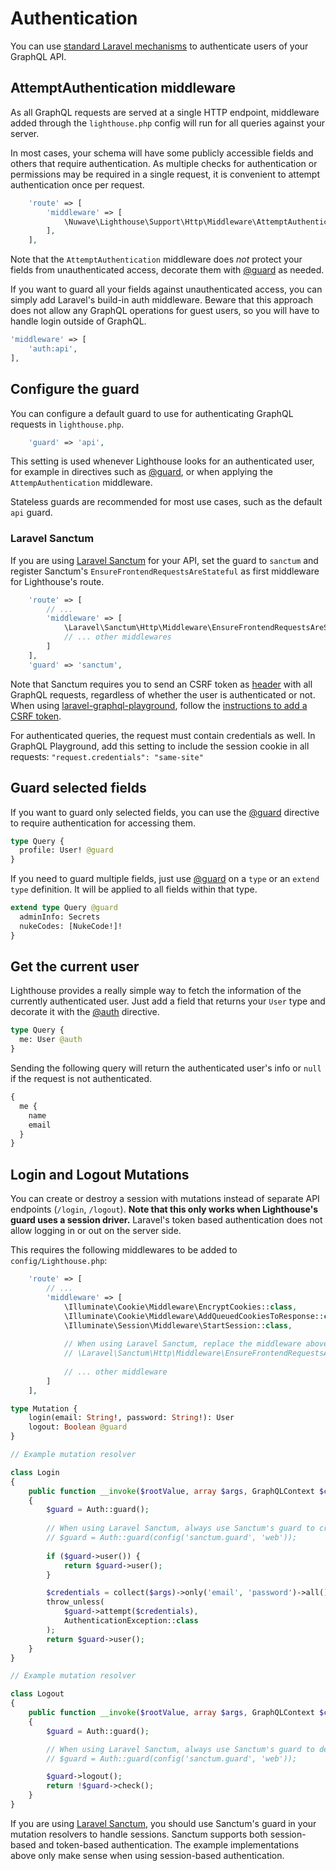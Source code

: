 # Authentication

You can use [standard Laravel mechanisms](https://laravel.com/docs/authentication)
to authenticate users of your GraphQL API.

## AttemptAuthentication middleware

As all GraphQL requests are served at a single HTTP endpoint, middleware added
through the `lighthouse.php` config will run for all queries against your server.

In most cases, your schema will have some publicly accessible fields and others
that require authentication. As multiple checks for authentication or permissions may be
required in a single request, it is convenient to attempt authentication once per request.

```php
    'route' => [
        'middleware' => [
            \Nuwave\Lighthouse\Support\Http\Middleware\AttemptAuthentication::class,
        ],
    ],
```

Note that the `AttemptAuthentication` middleware does _not_ protect your fields from unauthenticated
access, decorate them with [@guard](../api-reference/directives.md#guard) as needed.

If you want to guard all your fields against unauthenticated access, you can simply add
Laravel's build-in auth middleware. Beware that this approach does not allow any GraphQL
operations for guest users, so you will have to handle login outside of GraphQL.

```php
'middleware' => [
    'auth:api',
],
```

## Configure the guard

You can configure a default guard to use for authenticating GraphQL requests in `lighthouse.php`.

```php
    'guard' => 'api',
```

This setting is used whenever Lighthouse looks for an authenticated user, for example in directives
such as [@guard](../api-reference/directives.md#guard), or when applying the `AttempAuthentication` middleware.

Stateless guards are recommended for most use cases, such as the default `api` guard.

### Laravel Sanctum

If you are using [Laravel Sanctum](https://laravel.com/docs/master/sanctum) for your API, set the guard
to `sanctum` and register Sanctum's `EnsureFrontendRequestsAreStateful` as first middleware for Lighthouse's route.

```php
    'route' => [
        // ...
        'middleware' => [
            \Laravel\Sanctum\Http\Middleware\EnsureFrontendRequestsAreStateful::class,
            // ... other middlewares
        ]             
    ],
    'guard' => 'sanctum',
```

Note that Sanctum requires you to send an CSRF token as [header](https://laravel.com/docs/7.x/csrf#csrf-x-csrf-token)
with all GraphQL requests, regardless of whether the user is authenticated or not.
When using [laravel-graphql-playground](https://github.com/mll-lab/laravel-graphql-playground), follow the [instructions
to add a CSRF token](https://github.com/mll-lab/laravel-graphql-playground#configure-session-authentication).

For authenticated queries, the request must contain credentials as well. In GraphQL Playground,
add this setting to include the session cookie in all requests: `"request.credentials": "same-site"`

## Guard selected fields

If you want to guard only selected fields, you can use the [@guard](../api-reference/directives.md#guard)
directive to require authentication for accessing them.

```graphql
type Query {
  profile: User! @guard
}
```

If you need to guard multiple fields, just use [@guard](../api-reference/directives.md#guard)
on a `type` or an `extend type` definition. It will be applied to all fields within that type.

```graphql
extend type Query @guard
  adminInfo: Secrets
  nukeCodes: [NukeCode!]!
}
```

## Get the current user

Lighthouse provides a really simple way to fetch the information of the currently authenticated user.
Just add a field that returns your `User` type and decorate it with the [@auth](../api-reference/directives.md#auth) directive.

```graphql
type Query {
  me: User @auth
}
```

Sending the following query will return the authenticated user's info
or `null` if the request is not authenticated.

```graphql
{
  me {
    name
    email
  }
}
```

## Login and Logout Mutations

You can create or destroy a session with mutations instead of separate API endpoints (`/login`, `/logout`).
**Note that this only works when Lighthouse's guard uses a session driver.** Laravel's token based authentication
does not allow logging in or out on the server side.

This requires the following middlewares to be added to `config/Lighthouse.php`:

```php
    'route' => [
        // ...
        'middleware' => [
            \Illuminate\Cookie\Middleware\EncryptCookies::class,
            \Illuminate\Cookie\Middleware\AddQueuedCookiesToResponse::class,
            \Illuminate\Session\Middleware\StartSession::class,
            
            // When using Laravel Sanctum, replace the middleware above with only:
            // \Laravel\Sanctum\Http\Middleware\EnsureFrontendRequestsAreStateful::class
            
            // ... other middleware
        ]             
    ],
```

```graphql
type Mutation {
    login(email: String!, password: String!): User
    logout: Boolean @guard
}
```

```php
// Example mutation resolver

class Login
{
    public function __invoke($rootValue, array $args, GraphQLContext $context, ResolveInfo $resolveInfo)
    {
        $guard = Auth::guard();
        
        // When using Laravel Sanctum, always use Sanctum's guard to create a session:
        // $guard = Auth::guard(config('sanctum.guard', 'web'));
        
        if ($guard->user()) {
            return $guard->user();
        }

        $credentials = collect($args)->only('email', 'password')->all();
        throw_unless(
            $guard->attempt($credentials),
            AuthenticationException::class
        );
        return $guard->user();
    }
}
```

```php
// Example mutation resolver

class Logout
{
    public function __invoke($rootValue, array $args, GraphQLContext $context, ResolveInfo $resolveInfo)
    {
        $guard = Auth::guard();

        // When using Laravel Sanctum, always use Sanctum's guard to destroy a session:
        // $guard = Auth::guard(config('sanctum.guard', 'web'));

        $guard->logout();
        return !$guard->check();
    }
}

```

If you are using [Laravel Sanctum](https://laravel.com/docs/master/sanctum), you should use Sanctum's guard in your mutation resolvers
to handle sessions. Sanctum supports both session-based and token-based authentication. The example implementations above
only make sense when using session-based authentication.
